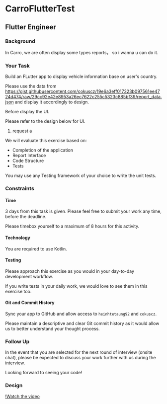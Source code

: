 # CarroFlutterTest

## Flutter Engineer

### Background

In Carro, we are often display some types reports， so i wanna u can do it.

### Your Task

Build an FLutter app to display vehicle information base on user's country. 

Please use the data from https://gist.githubusercontent.com/cokuscz/19e6a3eff017323b097561ee4724d474/raw/29cc92e42e8953a26ec7622c255c5323c885bf39/report_data.json and display it accordingly to design.

Before display the UI.

Please refer to the design below for UI.
1. request a


We will evaluate this exercise based on:

- Completion of the application
- Report Interface
- Code Structure
- Tests

You may use any Testing framework of your choice to write the unit tests.

### Constraints

#### Time

3 days from this task is given. Please feel free to submit your work any time, before the deadline.

Please timebox yourself to a maximum of 8 hours for this activity.

#### Technology

You are required to use Kotlin.

#### Testing

Please approach this exercise as you would in your day-to-day development workflow.

If you write tests in your daily work, we would love to see them in this exercise too.

#### Git and Commit History

Sync your app to GitHub and allow access to `heinhtetaung92` and `cokuscz`.

Please maintain a descriptive and clear Git commit history as it would allow us to better understand your thought process.

### Follow Up

In the event that you are selected for the next round of interview (onsite chat),
please be expected to discuss your work further with us during the interview.

Looking forward to seeing your code!

### Design

[!Watch the video](https://youtu.be/lxpKDwwV-Qc)

